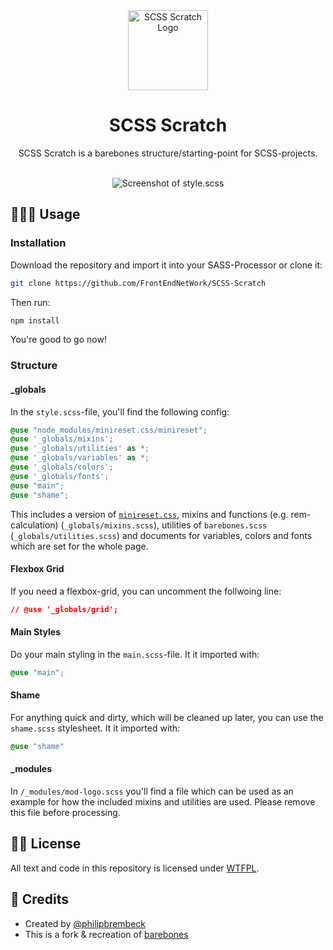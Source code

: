 <div align="center">
<img src="https://user-images.githubusercontent.com/4144601/221711881-b558edd8-a673-4472-aa7c-5b3570904e48.svg" alt="SCSS Scratch Logo" width="128">

# SCSS Scratch

SCSS Scratch is a barebones structure/starting-point for SCSS-projects.
  
<br />

<picture>
	  <source srcset="https://user-images.githubusercontent.com/4144601/221714394-7c6f7652-c91f-4aed-93c3-af94c6137492.png" media="(prefers-color-scheme: dark)">
	  <img src="https://user-images.githubusercontent.com/4144601/221714387-fdeaf704-a056-4d39-9850-e260f4246f7c.png" alt="Screenshot of style.scss">
	</picture>
</div>

## 👨🏼‍💻 Usage
### Installation 
Download the repository and import it into your SASS-Processor or clone it:

````bash
git clone https://github.com/FrontEndNetWork/SCSS-Scratch
````
Then run:
````bash
npm install 
````

You're good to go now!

### Structure

#### _globals

In the `style.scss`-file, you'll find the following config:

````scss
@use "node_modules/minireset.css/minireset";
@use '_globals/mixins';
@use '_globals/utilities' as *;
@use '_globals/variables' as *;
@use '_globals/colors';
@use '_globals/fonts';
@use "main";
@use "shame";
```` 

This includes a version of [`minireset.css`](https://github.com/jgthms/minireset.css), mixins and functions (e.g. rem-calculation) (`_globals/mixins.scss`), utilities of `barebones.scss` (`_globals/utilities.scss`) and documents for variables, colors and fonts which are set for the whole page.


#### Flexbox Grid 

If you need a flexbox-grid, you can uncomment the follwoing line:

````css
// @use '_globals/grid';
````

#### Main Styles
Do your main styling in the `main.scss`-file. It it imported with:

````css
@use "main";
````

#### Shame
For anything quick and dirty, which will be cleaned up later, you can use the `shame.scss` stylesheet. It it imported with:

````css
@use "shame"
```` 
   
#### _modules
In `/_modules/mod-logo.scss` you'll find a file which can be used as an example for how the included mixins and utilities are used.
Please remove this file before processing.

## 👩‍⚖️ License

All text and code in this repository is licensed under [WTFPL](https://github.com/JokeNetwork/SCSS-Scratch/blob/master/LICENSE).

## 🤝 Credits 

* Created by [@philipbrembeck](https://github.com/philipbrembeck)
* This is a fork & recreation of [barebones](https://github.com/nothingrandom/barebones)
